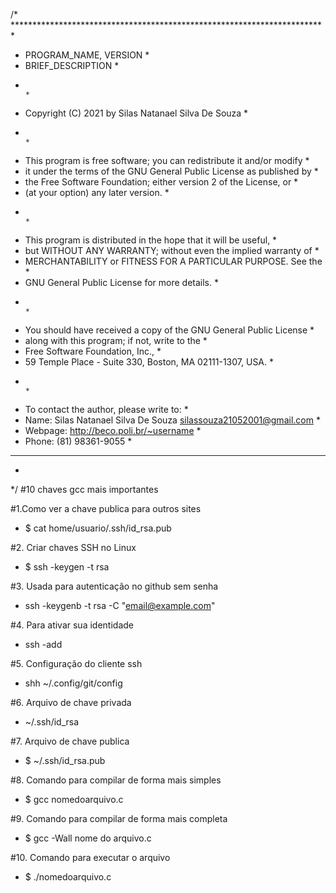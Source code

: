 /* *********************************************************************** *
*    PROGRAM_NAME, VERSION                                                 *
*    BRIEF_DESCRIPTION                                                     *
*                                                                          *
*  Copyright (C) 2021 by Silas Natanael Silva De Souza                     *
*                                                                          *
*    This program is free software; you can redistribute it and/or modify  *
*    it under the terms of the GNU General Public License as published by  *
*    the Free Software Foundation; either version 2 of the License, or     *
*    (at your option) any later version.                                   *
*                                                                          *
*    This program is distributed in the hope that it will be useful,       *
*    but WITHOUT ANY WARRANTY; without even the implied warranty of        *
*    MERCHANTABILITY or FITNESS FOR A PARTICULAR PURPOSE.  See the         *
*    GNU General Public License for more details.                          *
*                                                                          *
*    You should have received a copy of the GNU General Public License     *
*    along with this program; if not, write to the                         *
*    Free Software Foundation, Inc.,                                       *
*    59 Temple Place - Suite 330, Boston, MA  02111-1307, USA.             *
*                                                                          *
*  To contact the author, please write to:                                 *
*  Name: Silas Natanael Silva De Souza <silassouza21052001@gmail.com>      *
*  Webpage: http://beco.poli.br/~username                                  *
*  Phone: (81) 98361-9055                                                  *
* ************************************************************************ *
* 
*/
#10 chaves gcc mais importantes

#1.Como ver a chave publica para outros sites

* $ cat home/usuario/.ssh/id_rsa.pub

#2. Criar chaves SSH no Linux

* $ ssh -keygen -t rsa

#3. Usada para autenticação no github sem senha

* ssh -keygenb -t rsa -C "email@example.com"

#4. Para ativar sua identidade

* ssh -add

#5. Configuração do cliente ssh

* shh ~/.config/git/config

#6. Arquivo de chave privada

* ~/.ssh/id_rsa

#7. Arquivo de chave publica

* $ ~/.ssh/id_rsa.pub

#8. Comando para compilar de forma mais simples

* $ gcc nomedoarquivo.c

#9. Comando para compilar de forma mais completa

* $ gcc -Wall nome do arquivo.c

#10. Comando para executar o arquivo

* $ ./nomedoarquivo.c

